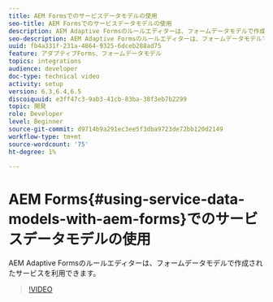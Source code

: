 ```yaml
---
title: AEM Formsでのサービスデータモデルの使用
seo-title: AEM Formsでのサービスデータモデルの使用
description: AEM Adaptive Formsのルールエディターは、フォームデータモデルで作成されたサービスを利用できます。
seo-description: AEM Adaptive Formsのルールエディターは、フォームデータモデルで作成されたサービスを利用できます。
uuid: fb4a331f-231a-4864-9325-6dceb288ad75
feature: アダプティブForms、フォームデータモデル
topics: integrations
audience: developer
doc-type: technical video
activity: setup
version: 6.3,6.4,6.5
discoiquuid: e3ff47c3-9ab3-41cb-83ba-38f3eb7b2299
topic: 開発
role: Developer
level: Beginner
source-git-commit: d9714b9a291ec3ee5f3dba9723de72bb120d2149
workflow-type: tm+mt
source-wordcount: '75'
ht-degree: 1%

---
```



# AEM Forms{#using-service-data-models-with-aem-forms}でのサービスデータモデルの使用

AEM Adaptive Formsのルールエディターは、フォームデータモデルで作成されたサービスを利用できます。

>[!VIDEO](https://video.tv.adobe.com/v/17739/?quality=9&learn=on)

